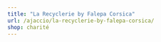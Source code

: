 ```yaml
---
title: "La Recyclerie by Falepa Corsica"
url: /ajaccio/la-recyclerie-by-falepa-corsica/
shop: charité
---
```

